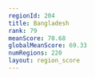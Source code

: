 ```yaml
---
regionId: 204
title: Bangladesh
rank: 79
meanScore: 70.68
globalMeanScore: 69.33
numRegions: 220
layout: region_score
---
```

